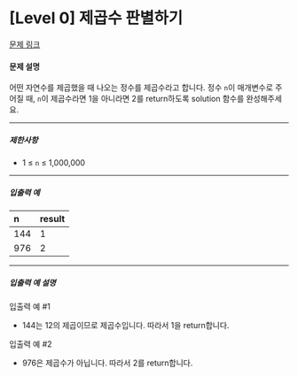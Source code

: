 # [Level 0] 제곱수 판별하기

[문제 링크](https://school.programmers.co.kr/learn/courses/30/lessons/120909)

#### 문제 설명

어떤 자연수를 제곱했을 때 나오는 정수를 제곱수라고 합니다. 정수 ```n```이 매개변수로 주어질 때, ```n```이 제곱수라면 1을 아니라면 2를 return하도록 solution 함수를 완성해주세요.

---

##### 제한사항

- 1 ≤ ```n``` ≤ 1,000,000

---

##### 입출력 예

|n|result|
|:---|:---|
|144|1|
|976|2|

---

##### 입출력 예 설명

입출력 예 #1

- 144는 12의 제곱이므로 제곱수입니다. 따라서 1을 return합니다.

입출력 예 #2

- 976은 제곱수가 아닙니다. 따라서 2를 return합니다.
